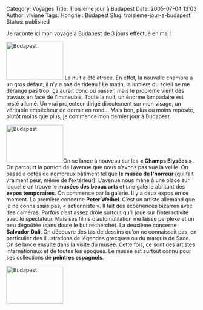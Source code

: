Category: Voyages
Title: Troisième jour à Budapest
Date: 2005-07-04 13:03
Author: viviane
Tags: Hongrie : Budapest
Slug: troisieme-jour-a-budapest
Status: published

Je raconte ici mon voyage à Budapest de 3 jours effectué en mai !

<img class="aligncenter size-full wp-image-894" title="Budapest" src="http://www.viviane-voyages.com/wp-content/uploads/2005/07/113.jpg" alt="Budapest" width="150" height="100" />
La nuit a été atroce. En effet, la nouvelle chambre a un gros défaut, il n’y a pas de rideau ! Le matin, la lumière du soleil ne me dérange pas trop, ça aurait donc pu passer, mais le problème vient des travaux en face de l’immeuble. Toute la nuit, un énorme lampadaire est resté allumé. Un vrai projecteur dirigé directement sur mon visage, un véritable empêcheur de dormir en rond… Mais bon, plus ou moins reposée, plutôt moins que plus, je commence mon dernier jour à Budapest.

<img class="alignleft size-full wp-image-895" title="Budapest" src="http://www.viviane-voyages.com/wp-content/uploads/2005/07/210.jpg" alt="Budapest" width="150" height="100" />On se lance à nouveau sur les <strong>« Champs Elysées ». </strong>On parcourt la portion de l’avenue que nous n’avons pas vue la veille. On passe à côtés de nombreux bâtiment tel que<strong> le musée de l’horreur </strong>(qui fait vraiment peur, même de l’extérieur). L’avenue nous mène à une place sur laquelle on trouve le <strong>musées des beaux arts </strong>et une galerie abritant des <strong>expos temporaires</strong>.  On commence par la galerie. Il y a deux expos en ce moment. La première concerne <strong>Peter Weibel</strong>. C’est un artiste allemand que je ne connaissais pas, « actionniste ». Il fait des expériences bizarres avec des caméras. Parfois c’est assez drôle surtout qu’il joue sur l’interactivité avec le spectateur. Mais ses films d’automutilation me laisse perplexe et un peu dégoûtée (sans doute le but recherché). La deuxième concerne <strong>Salvador Dali</strong>. On découvre des tas de dessins qu’on ne connaissait pas, en particulier des illustrations de légendes grecques ou du marquis de Sade. On se lance ensuite dans la visite du musée. Cette fois, ce sont des artistes internationaux et de toutes les époques. Le musée est surtout connu pour ses collections de <strong>peintres espagnols</strong>.

<img class="aligncenter size-full wp-image-896" title="Budapest" src="http://www.viviane-voyages.com/wp-content/uploads/2005/07/38.jpg" alt="Budapest" width="150" height="100" />